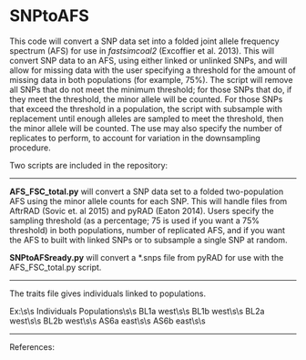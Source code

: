 # SNPtoAFS

This code will convert a SNP data set into a folded joint allele frequency
spectrum (AFS) for use in *fastsimcoal2* (Excoffier et al. 2013). This will
convert SNP data to an AFS, using either linked or unlinked SNPs, and will
allow for missing data with the user specifying a threshold for the amount
of missing data in both populations (for example, 75%). The script will 
remove all SNPs that do not meet the minimum threshold; for those SNPs that 
do, if they meet the threshold, the minor allele will be counted. For those 
SNPs that exceed the threshold in a population, the script with subsample 
with replacement until enough alleles are sampled to meet the threshold, 
then the minor allele will be counted. The use may also specify the number 
of replicates to perform, to account for variation in the downsampling 
procedure. 

Two scripts are included in the repository: 

___
**AFS\_FSC\_total.py** will convert a SNP data set to a folded two-population 
AFS using the minor allele counts for each SNP. This will handle files 
from AftrRAD (Sovic et. al 2015) and pyRAD (Eaton 2014). Users specify
the sampling threshold (as a percentage; 75 is used if you want a 75%
threshold) in both populations, number of replicated AFS, and if you want
the AFS to built with linked SNPs or to subsample a single SNP at random.

**SNPtoAFSready.py** will convert a *.snps file from pyRAD for use with the 
AFS\_FSC\_total.py script. 
___

The traits file gives individuals linked to populations.

Ex:\s\s
Individuals	Populations\s\s
BL1a	west\s\s
BL1b	west\s\s
BL2a	west\s\s
BL2b	west\s\s
AS6a	east\s\s
AS6b	east\s\s

***
References:



